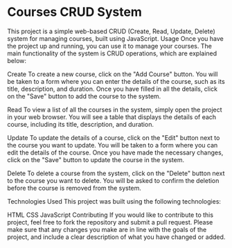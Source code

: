 # Courses CRUD System
This project is a simple web-based CRUD (Create, Read, Update, Delete) system for managing courses, built using JavaScript.
Usage
Once you have the project up and running, you can use it to manage your courses. The main functionality of the system is CRUD operations, which are explained below:

Create
To create a new course, click on the "Add Course" button. You will be taken to a form where you can enter the details of the course, such as its title, description, and duration. Once you have filled in all the details, click on the "Save" button to add the course to the system.

Read
To view a list of all the courses in the system, simply open the project in your web browser. You will see a table that displays the details of each course, including its title, description, and duration.

Update
To update the details of a course, click on the "Edit" button next to the course you want to update. You will be taken to a form where you can edit the details of the course. Once you have made the necessary changes, click on the "Save" button to update the course in the system.

Delete
To delete a course from the system, click on the "Delete" button next to the course you want to delete. You will be asked to confirm the deletion before the course is removed from the system.

Technologies Used
This project was built using the following technologies:

HTML
CSS
JavaScript
Contributing
If you would like to contribute to this project, feel free to fork the repository and submit a pull request. Please make sure that any changes you make are in line with the goals of the project, and include a clear description of what you have changed or added.
